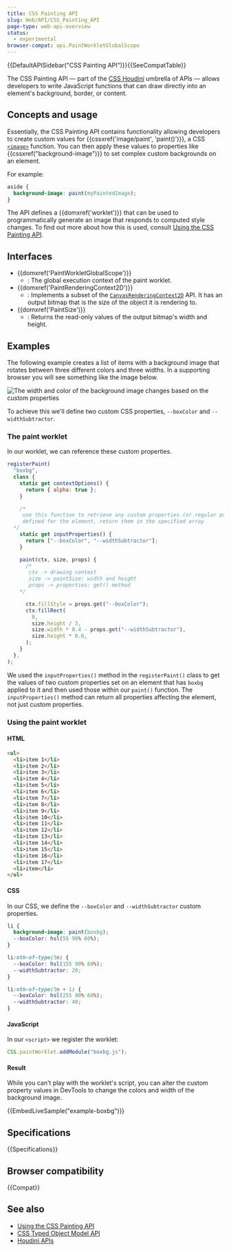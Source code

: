 ```yaml
---
title: CSS Painting API
slug: Web/API/CSS_Painting_API
page-type: web-api-overview
status:
  - experimental
browser-compat: api.PaintWorkletGlobalScope
---
```


{{DefaultAPISidebar("CSS Painting API")}}{{SeeCompatTable}}

The CSS Painting API — part of the [CSS Houdini](/en-US/docs/Web/API/Houdini_APIs) umbrella of APIs — allows developers to write JavaScript functions that can draw directly into an element's background, border, or content.

## Concepts and usage

Essentially, the CSS Painting API contains functionality allowing developers to create custom values for {{cssxref('image/paint', 'paint()')}}, a CSS [`<image>`](/en-US/docs/Web/CSS/image) function. You can then apply these values to properties like {{cssxref("background-image")}} to set complex custom backgrounds on an element.

For example:

```css
aside {
  background-image: paint(myPaintedImage);
}
```

The API defines a {{domxref('worklet')}} that can be used to programmatically generate an image that responds to computed style changes. To find out more about how this is used, consult [Using the CSS Painting API](/en-US/docs/Web/API/CSS_Painting_API/Guide).

## Interfaces

- {{domxref('PaintWorkletGlobalScope')}}
  - : The global execution context of the paint worklet.
- {{domxref('PaintRenderingContext2D')}}
  - : Implements a subset of the [`CanvasRenderingContext2D`](/en-US/docs/Web/API/CanvasRenderingContext2D) API. It has an output bitmap that is the size of the object it is rendering to.
- {{domxref('PaintSize')}}
  - : Returns the read-only values of the output bitmap's width and height.

## Examples

The following example creates a list of items with a background image that rotates between three different colors and three widths. In a supporting browser you will see something like the image below.

![The width and color of the background image changes based on the custom properties](guide/boxbg.png)

To achieve this we'll define two custom CSS properties, `--boxColor` and `--widthSubtractor`.

### The paint worklet

In our worklet, we can reference these custom properties.

```js
registerPaint(
  "boxbg",
  class {
    static get contextOptions() {
      return { alpha: true };
    }

    /*
     use this function to retrieve any custom properties (or regular properties, such as 'height')
     defined for the element, return them in the specified array
  */
    static get inputProperties() {
      return ["--boxColor", "--widthSubtractor"];
    }

    paint(ctx, size, props) {
      /*
       ctx -> drawing context
       size -> paintSize: width and height
       props -> properties: get() method
    */

      ctx.fillStyle = props.get("--boxColor");
      ctx.fillRect(
        0,
        size.height / 3,
        size.width * 0.4 - props.get("--widthSubtractor"),
        size.height * 0.6,
      );
    }
  },
);
```

We used the `inputProperties()` method in the `registerPaint()` class to get the values of two custom properties set on an element that has `boxbg` applied to it and then used those within our `paint()` function. The `inputProperties()` method can return all properties affecting the element, not just custom properties.

### Using the paint worklet

#### HTML

```html live-sample___example-boxbg
<ul>
  <li>item 1</li>
  <li>item 2</li>
  <li>item 3</li>
  <li>item 4</li>
  <li>item 5</li>
  <li>item 6</li>
  <li>item 7</li>
  <li>item 8</li>
  <li>item 9</li>
  <li>item 10</li>
  <li>item 11</li>
  <li>item 12</li>
  <li>item 13</li>
  <li>item 14</li>
  <li>item 15</li>
  <li>item 16</li>
  <li>item 17</li>
  <li>item</li>
</ul>
```

#### CSS

In our CSS, we define the `--boxColor` and `--widthSubtractor` custom properties.

```css live-sample___example-boxbg
li {
  background-image: paint(boxbg);
  --boxColor: hsl(55 90% 60%);
}

li:nth-of-type(3n) {
  --boxColor: hsl(155 90% 60%);
  --widthSubtractor: 20;
}

li:nth-of-type(3n + 1) {
  --boxColor: hsl(255 90% 60%);
  --widthSubtractor: 40;
}
```

#### JavaScript

In our `<script>` we register the worklet:

```js live-sample___example-boxbg
CSS.paintWorklet.addModule("boxbg.js");
```

#### Result

While you can't play with the worklet's script, you can alter the custom property values in DevTools to change the colors and width of the background image.

{{EmbedLiveSample("example-boxbg")}}

## Specifications

{{Specifications}}

## Browser compatibility

{{Compat}}

## See also

- [Using the CSS Painting API](/en-US/docs/Web/API/CSS_Painting_API/Guide)
- [CSS Typed Object Model API](/en-US/docs/Web/API/CSS_Typed_OM_API)
- [Houdini APIs](/en-US/docs/Web/API/Houdini_APIs)
